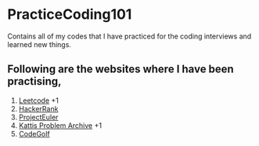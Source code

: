 # PracticeCoding101
Contains all of my codes that I have practiced for the coding interviews and learned new things.

## Following are the websites where I have been practising, 

1. [Leetcode](https://leetcode.com/problemset/all/) +1
2. [HackerRank](https://www.hackerrank.com/)
3. [ProjectEuler](https://projecteuler.net/about)
4. [Kattis Problem Archive](https://open.kattis.com/) +1
5. [CodeGolf](https://code.golf/)

